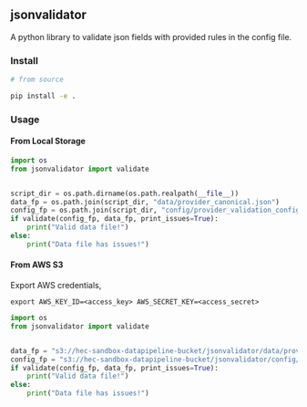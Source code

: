 
## jsonvalidator

A python library to validate json fields with provided rules in the config file.

### Install

```sh
# from source

pip install -e .

```

### Usage

#### From Local Storage

```python
import os
from jsonvalidator import validate


script_dir = os.path.dirname(os.path.realpath(__file__))
data_fp = os.path.join(script_dir, "data/provider_canonical.json")
config_fp = os.path.join(script_dir, "config/provider_validation_config.yaml")
if validate(config_fp, data_fp, print_issues=True):
    print("Valid data file!")
else:
    print("Data file has issues!")
```

#### From AWS S3

Export AWS credentials,

```
export AWS_KEY_ID=<access_key> AWS_SECRET_KEY=<access_secret>
```


```python
import os
from jsonvalidator import validate


data_fp = "s3://hec-sandbox-datapipeline-bucket/jsonvalidator/data/provider_canonical.json"
config_fp = "s3://hec-sandbox-datapipeline-bucket/jsonvalidator/config/provider_validation_config.yaml"
if validate(config_fp, data_fp, print_issues=True):
    print("Valid data file!")
else:
    print("Data file has issues!")
```
